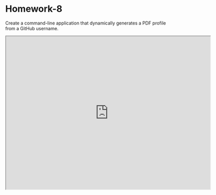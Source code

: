 # Homework-8

Create a command-line application that dynamically generates a PDF profile from a GitHub username.

<iframe src="https://drive.google.com/file/d/1mFO3oHXsGeiYBqX6T3Cetu_ILVs_AX0D/preview" width="640" height="480"></iframe>
